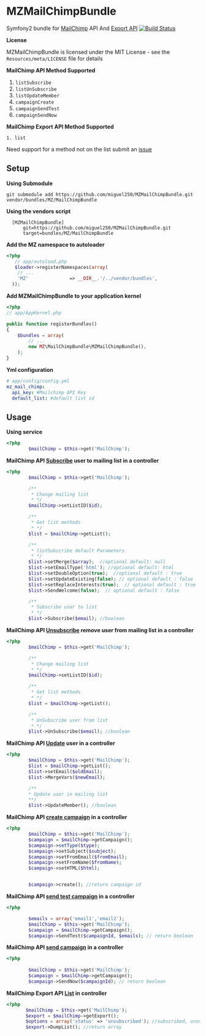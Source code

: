 # MZMailChimpBundle
Symfony2 bundle for [MailChimp](http://apidocs.mailchimp.com/api/1.3/index.php) API And [Export API](http://apidocs.mailchimp.com/export/1.0/)
[![Build Status](https://secure.travis-ci.org/miguel250/MZMailChimpBundle.png)](http://travis-ci.org/miguel250/MZMailChimpBundle)

**License**

MZMailChimpBundle is licensed under the MIT License - see the `Resources/meta/LICENSE` file for details

**MailChimp API Method Supported**

1. `listSubscribe`
2. `listUnSubscribe`
3. `listUpdateMember`
4. `campaignCreate`
5. `campaignSendTest`
6. `campaignSendNow`

**MailChimp Export API Method Supported**

`1. list`

Need support for a method not on the list submit an [issue](MZMailChimpBundle/issues/new)

## Setup
**Using Submodule**

    git submodule add https://github.com/miguel250/MZMailChimpBundle.git vendor/bundles/MZ/MailChimpBundle
**Using the vendors script**

      [MZMailChimpBundle]
          git=https://github.com/miguel250/MZMailChimpBundle.git
          target=bundles/MZ/MailChimpBundle
**Add the MZ namespace to autoloader**

``` php
<?php
   // app/autoload.php
   $loader->registerNamespaces(array(
    // ...
    'MZ'               => __DIR__.'/../vendor/bundles',
  ));
```
**Add MZMailChimpBundle to your application kernel**

``` php
<?php
// app/AppKernel.php

public function registerBundles()
{
    $bundles = array(
        // ...
        new MZ\MailChimpBundle\MZMailChimpBundle(),
    );
}
```
**Yml configuration**

``` yml
# app/config/config.yml
mz_mail_chimp:
  api_key: #Mailchimp API Key
  default_list: #default list id
```
## Usage

**Using service**

``` php
<?php
        $mailChimp = $this->get('MailChimp');
```

**MailChimp API [Subscribe](http://apidocs.mailchimp.com/api/1.3/listsubscribe.func.php) user to mailing list in a controller**

``` php
<?php
        $mailChimp = $this->get('MailChimp');

        /**
         * Change mailing list
         * */
        $mailChimp->setListID($id);

        /**
         * Get list methods
         * */
        $list = $mailChimp->getList();

        /**
         * listSubscribe default Parameters
         * */
        $list->setMerge($array);  //optional default: null
        $list->setEmailType('html'); //optional default: html
        $list->setDoubleOption(true);  //optional default : true
        $list->setUpdateExisting(false); // optional default : false
        $list->setReplaceInterests(true);  // optional default : true
        $list->SendWelcome(false);  // optional default : false

        /**
         * Subscribe user to list
         * */
        $list->Subscribe($email); //boolean
```

**MailChimp API [Unsubscribe](http://apidocs.mailchimp.com/api/1.3/listunsubscribe.func.php) remove user from mailing list in a controller**

``` php
<?php
        $mailChimp = $this->get('MailChimp');

        /**
         * Change mailing list
         * */
        $mailChimp->setListID($id);

        /**
         * Get list methods
         * */
        $list = $mailChimp->getList();

        /**
         * UnSubscribe user from list
         * */
        $list->UnSubscribe($email); //boolean
```

**MailChimp API [Update](http://apidocs.mailchimp.com/api/1.3/listupdatemember.func.php) user in a controller**

``` php
<?php
        $mailChimp = $this->get('MailChimp');
        $list = $mailChimp->getList();
        $list->setEmail($oldEmail);
        $list->MergeVars($newEmail);

        /**
        * Update user in mailing list
        **/
        $list->UpdateMember(); //boolean
```

**MailChimp API [create campaign](http://apidocs.mailchimp.com/api/1.3/campaigncreate.func.php) in a controller**

``` php
<?php
        $mailChimp = $this->get('MailChimp');
        $campaign = $mailChimp->getCampaign();
        $campaign->setType($type);
        $campaign->setSubject($subject);
        $campaign->setFromEmail($fromEmail);
        $campaign->setFromName($fromName);
        $campaign->setHTML($html);


        $campaign->create(); //return campaign id
```

**MailChimp API [send test campaign](http://apidocs.mailchimp.com/api/1.3/campaignsendtest.func.php) in a controller**

``` php
<?php

        $emails = array('email1','email2');
        $mailChimp = $this->get('MailChimp');
        $campaign = $mailChimp->getCampaign();
        $campaign->SendTest($campaignId, $emails); // return boolean

```

**MailChimp API [send campaign](http://apidocs.mailchimp.com/api/1.3/campaignsendnow.func.php) in a controller**

``` php
<?php
        
        $mailChimp = $this->get('MailChimp');
        $campaign = $mailChimp->getCampaign();
        $campaign->SendNow($campaignId); // return boolean
```

**MailChimp Export API [List](http://apidocs.mailchimp.com/export/1.0/list.func.php)  in controller**

``` php
<?php
       $mailChimp = $this->get('MailChimp');
       $export = $mailChimp->getExport();
       $options = array('status' => 'unsubscribed'); //subscribed, unsubscribed, cleaned
       $export->DumpList(); //return array

```